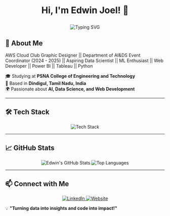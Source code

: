 # <p align="center">Hi, I'm Edwin Joel! 👋</p>

<p align="center">
  <img src="https://readme-typing-svg.demolab.com?font=Fira+Code&weight=500&size=22&duration=3000&pause=500&color=FFD700&center=true&vCenter=true&width=435&lines=Aspiring+Data+Scientist;ML+Enthusiast;Web+Developer;AWS+Cloud+Club+Graphic+Designer" alt="Typing SVG" />
</p>

## 🚀 About Me
AWS Cloud Club Graphic Designer || Department of AI&DS Event Coordinator (2024 - 2025) || Aspiring Data Scientist || ML Enthusiast || Web Developer || Power BI || Tableau || Python

🎓 Studying at **PSNA College of Engineering and Technology**  
📍 Based in **Dindigul, Tamil Nadu, India**  
🌍 Passionate about **AI, Data Science, and Web Development**

---

## 🛠 Tech Stack

<p align="center">
  <img src="https://skillicons.dev/icons?i=python,js,html,css,react,tensorflow,pytorch,aws,figma,ps,ai,git,github,tableau,powerbi" alt="Tech Stack" />
</p>

---

## 📈 GitHub Stats
<p align="center">
  <img src="https://github-readme-stats.vercel.app/api?username=edj008e&show_icons=true&theme=radical" alt="Edwin's GitHub Stats" />
  <img src="https://github-readme-stats.vercel.app/api/top-langs/?username=edj008e&layout=compact&theme=radical" alt="Top Languages" />
</p>

---

## 📫 Connect with Me
<p align="center">
  <a href="https://www.linkedin.com/in/edwin-joel-a80800234">
    <img src="https://img.shields.io/badge/LinkedIn-Edwin%20Joel-blue?style=flat&logo=linkedin" alt="LinkedIn" />
  </a>
  <a href="https://edj008e.github.io/WebPro/">
    <img src="https://img.shields.io/badge/Website-Edwin's%20Portfolio-blue?style=flat&logo=google-chrome" alt="Website" />
  </a>
</p>

💡 **"Turning data into insights and code into impact!"**
